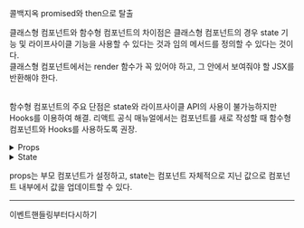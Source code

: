 콜백지옥 promised와 then으로 탈출

클래스형 컴포넌트와 함수형 컴포넌트의 차이점은 클래스형 컴포넌트의 경우 state 기능 및 라이프사이클 기능을 사용할 수 있다는 것과 임의 메서드를 정의할 수 있다는 것이다.<br>
클래스형 컴포넌트에서는 render 함수가 꼭 있어야 하고, 그 안에서 보여줘야 할 JSX를 반환해야 한다.<br>
<br>

함수형 컴포넌트의 주요 단점은 state와 라이프사이클 API의 사용이 불가능하지만 Hooks를 이용하여 해결.
리액트 공식 매뉴얼에서는 컴포넌트를 새로 작성할 때 함수형 컴포넌트와 Hooks를 사용하도록 권장.<br>

<details>
  <summary>Props</summary>

  props는 properties를 줄인 표현으로 컴포넌트 속성을 설정할 때 사용하는 요소.<br>
  props 값은 해당 컴포넌트를 불러와 사용하는 부모 컴포넌트(현 상황에서는 App 컴포넌트가 부모 컴포넌트입니다)에서 설정할 수 있다.<br><br>
  요약하자면,props는 컴포넌트가 사용되는 과정에서 부모 컴포넌트가 설정하는 값이며, 컴포넌트 자신은 해당 props를 읽기 전용으로만 사용가능.<br>
  ##### 비구조화 할당
  객체에서 값을 추출=>함수형 컴포넌트에서 props를 사용할 때 파라미터 부분에서 비구조화 할당 문법을 사용
  비구조화 할당 예)

```
const MyComponent = ({ name, children }) => {
  return (
    <div>
      안녕하세요, 제 이름은 {name}입니다. <br />
      children 값은 {children}
      입니다.
    </div>
  );
};
```

</details>

<details>
  <summary>State</summary>

  리액트에서 state는 컴포넌트 내부에서 바뀔 수 있는 값을 의미.<br>

  리액트에는 두 가지 종류의 state가 있다.<br>
  하나는 클래스형 컴포넌트의 state이고, 다른 하나는 함수형 컴포넌트에서 useState라는 함수를 통해 사용하는 state다.
  <br>
  컴포넌트에 state를 설정할 때는 다음과 같이 constructor 메서드를 작성하여 설정.

```
constructor(props) {
  super(props);
  this.state = {
      number: 0
    };
  }
```
  클래스형 컴포넌트에서 constructor를 작성할 때는 반드시 super(props)를 호출필요.<br>
  함수가 호출되면 현재 클래스형 컴포넌트가 상속하고 있는 리액트의 Component 클래스가 지닌 생성자 함수를 호출.
</details>

props는 부모 컴포넌트가 설정하고, state는 컴포넌트 자체적으로 지닌 값으로 컴포넌트 내부에서 값을 업데이트할 수 있다.
<hr>

이벤트핸들링부터다시하기

